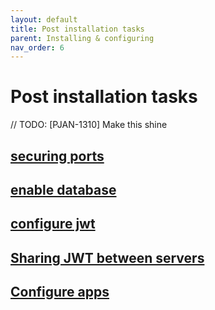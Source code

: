 ```yaml
---
layout: default
title: Post installation tasks
parent: Installing & configuring
nav_order: 6
---
```


# Post installation tasks

// TODO: [PJAN-1310] Make this shine

## [securing ports](../configuration/configuringPorts)

## [enable database](../../usingkeep/enablingadb)

## [configure jwt](../configuration/security/authentication)

## [Sharing JWT between servers](../configuration/security/encryption)

## [Configure apps](../../tutorial/adminui)
